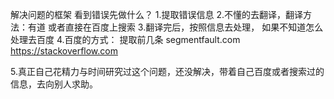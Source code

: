 解决问题的框架
看到错误先做什么？
1.提取错误信息
2.不懂的去翻译，翻译方法：有道 或者直接在百度上搜索
3.翻译完后，按照信息去处理， 如果不知道怎么处理去百度
4.百度的方式：
    提取前几条
    segmentfault.com
    https://stackoverflow.com
    
5.真正自己花精力与时间研究过这个问题，还没解决，带着自己百度或者搜索过的信息，去向别人求助。

